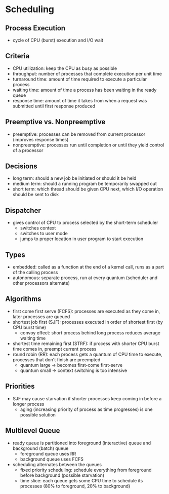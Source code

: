 # Scheduling

## Process Execution

- cycle of CPU (burst) execution and I/O wait

## Criteria

- CPU utilization: keep the CPU as busy as possible
- throughput: number of processes that complete execution per unit time
- turnaround time: amount of time required to execute a particular process
- waiting time: amount of time a process has been waiting in the ready queue
- response time: amount of time it takes from when a request was submitted until first response produced

## Preemptive vs. Nonpreemptive

- preemptive: processes can be removed from current processor (improves response times)
- nonpreemptive: processes run until completion or until they yield control of a processor

## Decisions

- long term: should a new job be initiated or should it be held
- medium term: should a running program be temporarily swapped out
- short term: which thread should be given CPU next, which I/O operation should be sent to disk

## Dispatcher

- gives control of CPU to process selected by the short-term scheduler
  - switches context
  - switches to user mode
  - jumps to proper location in user program to start execution

## Types

- embedded: called as a function at the end of a kernel call, runs as a part of the calling process
- autonomous: separate process, run at every quantum (scheduler and other processors alternate)

## Algorithms

- first come first serve (FCFS): processes are executed as they come in, later processes are queued
- shortest job first (SJF): processes executed in order of shortest first (by CPU burst time)
  - convoy effect: short process behind long process reduces average waiting time
- shortest time remaining first (STRF): if process with shorter CPU burst time comes in, preempt current process
- round robin (RR): each process gets a quantum of CPU time to execute, processes that don't finish are preempted
  - quantum large -> becomes first-come first-serve
  - quantum small -> context switching is too intensive

## Priorities

- SJF may cause starvation if shorter processes keep coming in before a longer process
  - aging (increasing priority of process as time progresses) is one possible solution

## Multilevel Queue

- ready queue is partitioned into foreground (interactive) queue and background (batch) queue
  - foreground queue uses RR
  - background queue uses FCFS
- scheduling alternates between the queues
  - fixed priority scheduling: schedule everything from foreground before background (possible starvation)
  - time slice: each queue gets some CPU time to schedule its processes (80% to foreground, 20% to background)
